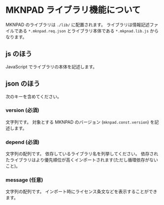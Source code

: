 # MKNPAD ライブラリ機能について

MKNPAD のライブラリは `./lib/` に配置されます。
ライブラリは情報記述ファイルである `*.mknpad.req.json` とライブラリ本体である `*.mkpnad.lib.js` からなります。

## js のほう

JavaScript でライブラリの本体を記述します。

## json のほう

次のキーを含めてください。

### version (必須)
文字列です。
対象とする MKNPAD のバージョン (`mknpad.const.version`) を記述します。

### depend (必須)
文字列の配列です。
依存しているライブラリ名を列挙してください。
依存されたライブラリはより優先順位が高くインポートされます(ただし循環依存がないこと)。

### message (任意)
文字列の配列です。
インポート時にライセンス条文などを表示することができます。
